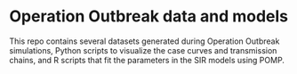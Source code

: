 # Operation Outbreak data and models

This repo contains several datasets generated during Operation Outbreak simulations, Python scripts to visualize the case curves and transmission chains, and R scripts that fit the parameters in the SIR models using POMP.